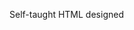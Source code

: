 Self-taught HTML designed
              
 
 
 
      
 
 
                                                                                                    